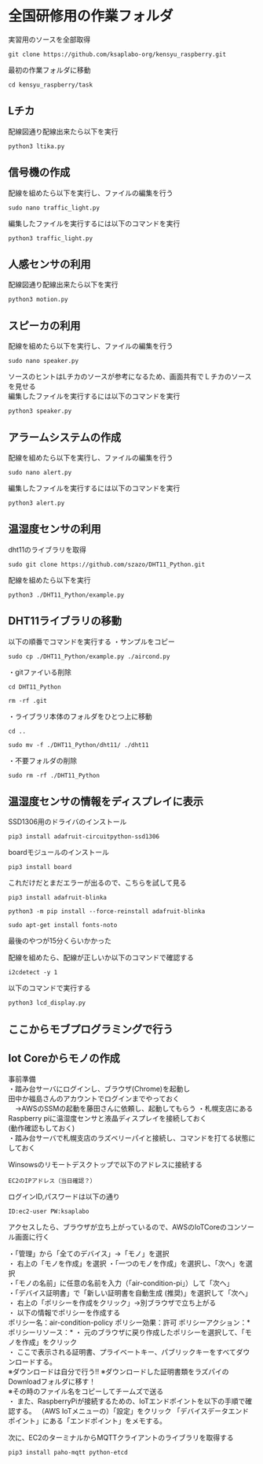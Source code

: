 # 全国研修用の作業フォルダ  

実習用のソースを全部取得  
```
git clone https://github.com/ksaplabo-org/kensyu_raspberry.git  
```  
最初の作業フォルダに移動  
```
cd kensyu_raspberry/task
```

## Lチカ  
配線図通り配線出来たら以下を実行  
```
python3 ltika.py
```

## 信号機の作成  
配線を組めたら以下を実行し、ファイルの編集を行う  
```
sudo nano traffic_light.py
```
編集したファイルを実行するには以下のコマンドを実行  
```
python3 traffic_light.py
```

## 人感センサの利用  
配線図通り配線出来たら以下を実行  
```
python3 motion.py
```

## スピーカの利用  
配線を組めたら以下を実行し、ファイルの編集を行う  
```
sudo nano speaker.py
```
ソースのヒントはLチカのソースが参考になるため、画面共有でＬチカのソースを見せる  
編集したファイルを実行するには以下のコマンドを実行  
```
python3 speaker.py
```

## アラームシステムの作成  
配線を組めたら以下を実行し、ファイルの編集を行う  
```
sudo nano alert.py
```
編集したファイルを実行するには以下のコマンドを実行  
```
python3 alert.py
```

## 温湿度センサの利用  
dht11のライブラリを取得  
```
sudo git clone https://github.com/szazo/DHT11_Python.git
```
配線を組めたら以下を実行  
```
python3 ./DHT11_Python/example.py
```

## DHT11ライブラリの移動
以下の順番でコマンドを実行する
・サンプルをコピー
```
sudo cp ./DHT11_Python/example.py ./aircond.py
```
・gitファイいる削除
```
cd DHT11_Python
```
```
rm -rf .git
```
・ライブラリ本体のフォルダをひとつ上に移動
```
cd ..
```
```
sudo mv -f ./DHT11_Python/dht11/ ./dht11
```
・不要フォルダの削除
```
sudo rm -rf ./DHT11_Python
```

## 温湿度センサの情報をディスプレイに表示  

SSD1306用のドライバのインストール  
```
pip3 install adafruit-circuitpython-ssd1306 
```
boardモジュールのインストール  
```
pip3 install board
```
これだけだとまだエラーが出るので、こちらを試して見る  
```
pip3 install adafruit-blinka
```
```
python3 -m pip install --force-reinstall adafruit-blinka
```
```
sudo apt-get install fonts-noto
```
最後のやつが15分くらいかかった

配線を組めたら、配線が正しいか以下のコマンドで確認する  
```
i2cdetect -y 1
```
以下のコマンドで実行する  
```
python3 lcd_display.py
```

## ここからモブプログラミングで行う  
## Iot Coreからモノの作成  
事前準備  
・踏み台サーバにログインし、ブラウザ(Chrome)を起動し  
  田中か福島さんのアカウントでログインまでやっておく  
　→AWSのSSMの起動を藤田さんに依頼し、起動してもらう
・札幌支店にあるRaspberry piに温湿度センサと液晶ディスプレイを接続しておく  
  (動作確認もしておく)  
・踏み台サーバで札幌支店のラズベリーパイと接続し、コマンドを打てる状態にしておく  

Winsowsのリモートデスクトップで以下のアドレスに接続する  
```
EC2のIPアドレス（当日確認？）
```
ログインID,パスワードは以下の通り
```
ID:ec2-user PW:ksaplabo
```
アクセスしたら、ブラウザが立ち上がっているので、AWSのIoTCoreのコンソール画面に行く  

・「管理」から「全てのデバイス」→「モノ」を選択  
・ 右上の「モノを作成」を選択 
・「一つのモノを作成」を選択し、「次へ」を選択   
・「モノの名前」に任意の名前を入力（「air-condition-pi」）して「次へ」  
・「デバイス証明書」で「新しい証明書を自動生成 (推奨)」を選択して「次へ」  
・ 右上の「ポリシーを作成をクリック」→別ブラウザで立ち上がる  
・ 以下の情報でポリシーを作成する  
   ポリシー名：air-condition-policy
   ポリシー効果：許可
   ポリシーアクション：*
   ポリシーリソース：*
・ 元のブラウザに戻り作成したポリシーを選択して、「モノを作成」をクリック  
・ ここで表示される証明書、プライベートキー、パブリックキーをすべてダウンロードする。  
※ダウンロードは自分で行う!!
※ダウンロードした証明書類をラズパイのDownloadフォルダに移す！  
※その時のファイル名をコピーしてチームズで送る  
・ また、RaspberryPiが接続するための、IoTエンドポイントを以下の手順で確認する。
  （AWS IoTメニューの）「設定」をクリック
  「デバイスデータエンドポイント」にある「エンドポイント」をメモする。

次に、EC2のターミナルからMQTTクライアントのライブラリを取得する  
```
pip3 install paho-mqtt python-etcd
```
